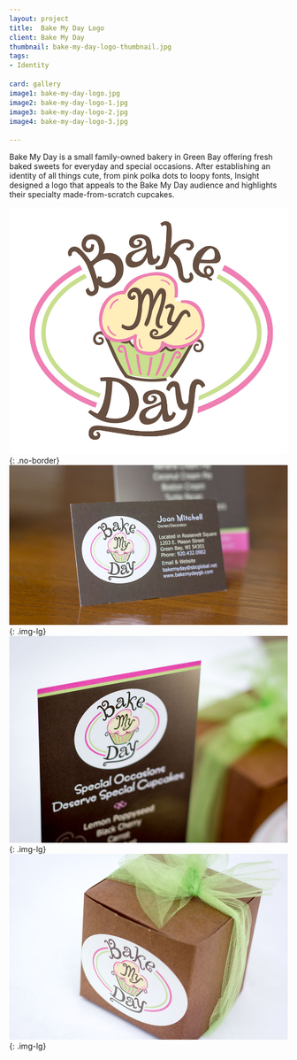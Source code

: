 ```yaml
---
layout: project
title:  Bake My Day Logo
client: Bake My Day
thumbnail: bake-my-day-logo-thumbnail.jpg
tags:
- Identity

card: gallery
image1: bake-my-day-logo.jpg
image2: bake-my-day-logo-1.jpg
image3: bake-my-day-logo-2.jpg
image4: bake-my-day-logo-3.jpg

---
```


Bake My Day is a small family-owned bakery in Green Bay offering fresh baked sweets for everyday and special occasions. After establishing an identity of all things cute, from pink polka dots to loopy fonts, Insight designed a logo that appeals to the Bake My Day audience and highlights their specialty made-from-scratch cupcakes.

![Bake My Day Logo](/img/bake-my-day-logo.jpg){: .no-border}
![Bake My Day Logo](/img/bake-my-day-logo-1.jpg){: .img-lg}
![Bake My Day Logo](/img/bake-my-day-logo-2.jpg){: .img-lg}
![Bake My Day Logo](/img/bake-my-day-logo-3.jpg){: .img-lg}